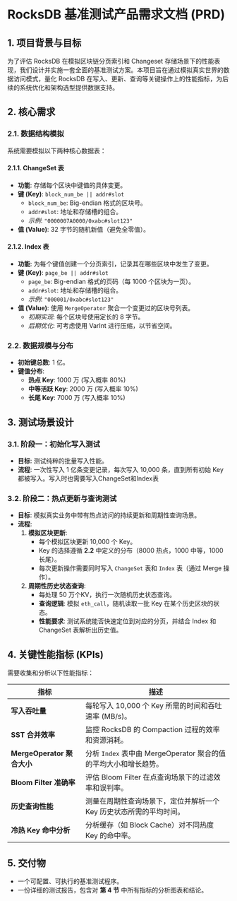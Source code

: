# RocksDB 基准测试产品需求文档 (PRD)

## 1. 项目背景与目标

为了评估 RocksDB 在模拟区块链分页索引和 Changeset 存储场景下的性能表现，我们设计并实施一套全面的基准测试方案。本项目旨在通过模拟真实世界的数据访问模式，量化 RocksDB 在写入、更新、查询等关键操作上的性能指标，为后续的系统优化和架构选型提供数据支持。

## 2. 核心需求

### 2.1. 数据结构模拟

系统需要模拟以下两种核心数据表：

#### 2.1.1. ChangeSet 表

- **功能**: 存储每个区块中键值的具体变更。
- **键 (Key)**: `block_num_be || addr#slot`
    - `block_num_be`: Big-endian 格式的区块号。
    - `addr#slot`: 地址和存储槽的组合。
    - *示例*: `"0000007A0000/0xabc#slot123"`
- **值 (Value)**: 32 字节的随机新值（避免全零值）。

#### 2.1.2. Index 表

- **功能**: 为每个键值创建一个分页索引，记录其在哪些区块中发生了变更。
- **键 (Key)**: `page_be || addr#slot`
    - `page_be`: Big-endian 格式的页码（每 1000 个区块为一页）。
    - `addr#slot`: 地址和存储槽的组合。
    - *示例*: `"000001/0xabc#slot123"`
- **值 (Value)**: 使用 `MergeOperator` 聚合一个变更过的区块号列表。
    - *初期实现*: 每个区块号使用定长的 8 字节。
    - *后期优化*: 可考虑使用 VarInt 进行压缩，以节省空间。

### 2.2. 数据规模与分布

- **初始键总数**: 1 亿。
- **键值分布**:
    - **热点 Key**: 1000 万 (写入概率 80%)
    - **中等活跃 Key**: 2000 万 (写入概率 10%)
    - **长尾 Key**: 7000 万 (写入概率 10%)

## 3. 测试场景设计

### 3.1. 阶段一：初始化写入测试

- **目标**: 测试纯粹的批量写入性能。
- **流程**: 一次性写入 1 亿条变更记录，每次写入 10,000 条，直到所有初始 Key 都被写入。写入时也需要写入ChangeSet和Index表

### 3.2. 阶段二：热点更新与查询测试

- **目标**: 模拟真实业务中带有热点访问的持续更新和周期性查询场景。
- **流程**:
    1. **模拟区块更新**:
        - 每个模拟区块更新 10,000 个 Key。
        - Key 的选择遵循 **2.2** 中定义的分布（8000 热点，1000 中等，1000 长尾）。
        - 每次更新操作需要同时写入 `ChangeSet` 表和 `Index` 表（通过 Merge 操作）。
    2. **周期性历史状态查询**:
        - 每处理 50 万个KV，执行一次随机历史状态查询。
        - **查询逻辑**: 模拟 `eth_call`，随机读取一批 Key 在某个历史区块的状态。
        - **性能要求**: 测试系统能否快速定位到对应的分页，并结合 Index 和 ChangeSet 表解析出历史值。

## 4. 关键性能指标 (KPIs)

需要收集和分析以下性能指标：

| 指标                 | 描述                                                         |
| -------------------- | ------------------------------------------------------------ |
| **写入吞吐量**       | 每轮写入 10,000 个 Key 所需的时间和吞吐速率 (MB/s)。          |
| **SST 合并效率**     | 监控 RocksDB 的 Compaction 过程的效率和资源消耗。            |
| **MergeOperator 聚合大小** | 分析 `Index` 表中由 MergeOperator 聚合的值的平均大小和增长趋势。 |
| **Bloom Filter 准确率** | 评估 Bloom Filter 在点查询场景下的过滤效率和误判率。       |
| **历史查询性能**     | 测量在周期性查询场景下，定位并解析一个 Key 历史状态所需的平均时间。 |
| **冷热 Key 命中分析**  | 分析缓存（如 Block Cache）对不同热度 Key 的命中率。         |

## 5. 交付物

- 一个可配置、可执行的基准测试程序。
- 一份详细的测试报告，包含对 **第 4 节** 中所有指标的分析图表和结论。
